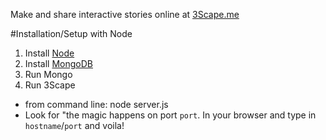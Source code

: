 
Make and share interactive stories online at [3Scape.me](http;//3Scape.me)


#Installation/Setup with Node
 1. Install [Node](http://nodejs.org)
 2. Install [MongoDB](http://mongodb.org)
 3. Run Mongo
 4. Run 3Scape
   * from command line: node server.js
   * Look for "the magic happens on port `port`. In your browser and type in `hostname`/`port` and voila!
